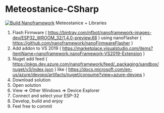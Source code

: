 # Meteostanice-CSharp
[![Build Nanoframework](https://github.com/TekuSP/Meteostanice-CSharp/actions/workflows/nanoframework_build.yml/badge.svg)](https://github.com/TekuSP/Meteostanice-CSharp/actions/workflows/nanoframework_build.yml)
Meteostanice + Libraries

1) Flash Firmware ( https://bintray.com/nfbot/nanoframework-images-dev/ESP32_WROOM_32/1.4.0-preview.68 ) using nanoFlasher ( https://github.com/nanoframework/nanoFirmwareFlasher )
2) Add addon to VS 2019 ( https://marketplace.visualstudio.com/items?itemName=nanoframework.nanoFramework-VS2019-Extension )
3) Nuget add feed ( https://pkgs.dev.azure.com/nanoframework/feed/_packaging/sandbox/nuget/v3/index.json ) like ( https://docs.microsoft.com/en-us/azure/devops/artifacts/nuget/consume?view=azure-devops )
4) Download solution
5) Open solution
6) View => Other Windows => Device Explorer
7) Connect and select your ESP-32
8) Develop, build and enjoy
9) Feel free to commit
